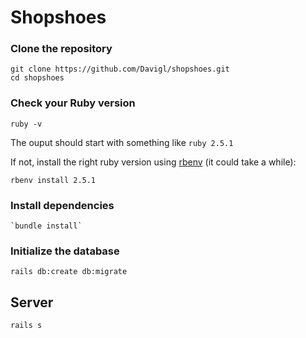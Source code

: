 # Shopshoes

### Clone the repository

```shell
git clone https://github.com/Davigl/shopshoes.git
cd shopshoes
```

### Check your Ruby version

```shell
ruby -v
```

The ouput should start with something like `ruby 2.5.1`

If not, install the right ruby version using [rbenv](https://github.com/rbenv/rbenv) (it could take a while):

```shell
rbenv install 2.5.1
```

### Install dependencies


```shell
`bundle install`
```

### Initialize the database

```shell
rails db:create db:migrate
```

## Server

```shell
rails s
```
